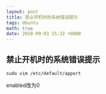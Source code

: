 ```yaml
---
layout: post
title: 禁止开机时的系统错误提示
tags: Ubuntu
math: true
date: 2018-09-03 15:32 +0800
---
```


## 禁止开机时的系统错误提示
``` shell
sudo vim /etc/default/apport
```

enabled改为0